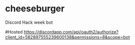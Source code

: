 # cheeseburger
Discord Hack week bot

#Hosted
https://discordapp.com/api/oauth2/authorize?client_id=582897555239600138&permissions=8&scope=bot
